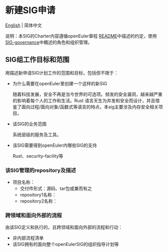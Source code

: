 
# 新建SIG申请
[English](./sig-memsafety.md) | 简体中文


说明：本SIG的Charter内容遵循openEuler章程 [README](/zh/governance/README.md)中描述的约定，使用[SIG-governance](/zh/technical-committee/governance/SIG-governance.md)中概述的角色和组织管理。

## SIG组工作目标和范围

用描述新申请SIG计划工作的范围和目标，包括但不限于：

 - 为什么需要在openEuler里创建一个这样的新SIG

   随着科技发展，安全不再是当今世界的可选项。频发的安全漏洞，越来越严重的影响着每个人的工作和生活。Rust 语言天生为并发和安全而设计，并且借鉴了面向过程/面向对象/函数式等语言的特点，本sig主要涉及内存安全相关项目。

 - 该SIG的业务范围

   系统层级的服务及工具。

 - 该SIG需要得到openEuler内哪些SIG的支持

   Rust、security-facility等



 ### 该SIG管理的repository及描述

- 项目名称：
  - 交付件形式：源码、tar包或兼而有之
  - repository1名称：
  - repository2名称：






 ### 跨领域和面向外部的流程

 由该SIG定义和执行的，且跨领域和面向外部的流程和行动：

 - 非内部流程清单
 - 该SIG拥有的面向整个openEulerSIG的组织指导计划等


